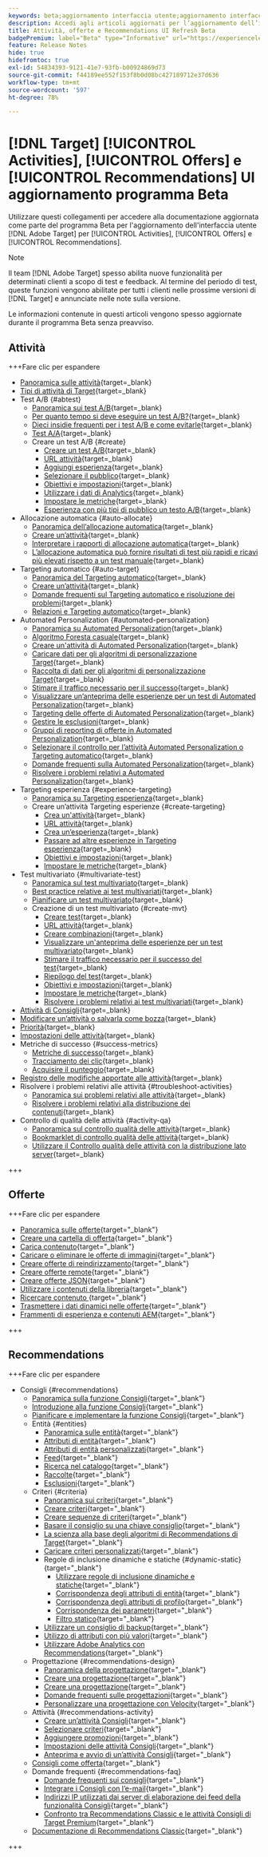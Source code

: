 ```yaml
---
keywords: beta;aggiornamento interfaccia utente;aggiornamento interfaccia utente;
description: Accedi agli articoli aggiornati per l’aggiornamento dell’interfaccia utente di Target per Attività, Offerte e Recommendations
title: Attività, offerte e Recommendations UI Refresh Beta
badgePremium: label="Beta" type="Informative" url="https://experienceleague.adobe.com/docs/target/using/introduction/intro.html?lang=en#beta newtab=true" tooltip="Informazioni sul programma  [!DNL Target] Beta."
feature: Release Notes
hide: true
hidefromtoc: true
exl-id: 54834393-9121-41e7-93fb-b00924869d73
source-git-commit: f44189ee552f153f8b0d08bc427189712e37d636
workflow-type: tm+mt
source-wordcount: '597'
ht-degree: 78%

---
```


# [!DNL Target] [!UICONTROL Activities], [!UICONTROL Offers] e [!UICONTROL Recommendations] UI aggiornamento programma Beta

Utilizzare questi collegamenti per accedere alla documentazione aggiornata come parte del programma Beta per l&#39;aggiornamento dell&#39;interfaccia utente [!DNL Adobe Target] per [!UICONTROL Activities], [!UICONTROL Offers] e [!UICONTROL Recommendations].

>[!NOTE]
>
>Il team [!DNL Adobe Target] spesso abilita nuove funzionalità per determinati clienti a scopo di test e feedback. Al termine del periodo di test, queste funzioni vengono abilitate per tutti i clienti nelle prossime versioni di [!DNL Target] e annunciate nelle note sulla versione.
>
>Le informazioni contenute in questi articoli vengono spesso aggiornate durante il programma Beta senza preavviso.

## Attività

+++Fare clic per espandere

* [Panoramica sulle attività](c-activities/activities.md){target=_blank}
* [Tipi di attività di Target](c-activities/target-activities-guide.md){target=_blank}
* Test A/B {#abtest}
   * [Panoramica sui test A/B](c-activities/t-test-ab/test-ab-beta.md){target=_blank}
   * [Per quanto tempo si deve eseguire un test A/B?](c-activities/t-test-ab/sample-size-determination.md){target=_blank}
   * [Dieci insidie frequenti per i test A/B e come evitarle](c-activities/t-test-ab/common-ab-testing-pitfalls.md){target=_blank}
   * [Test A/A](/help/main/c-activities/t-test-ab/aa-testing.md){target=_blank}
   * Creare un test A/B {#create}
      * [Creare un test A/B](c-activities/t-test-ab/t-test-create-ab/test-create-ab-beta.md){target=_blank}
      * [URL attività](c-activities/t-test-ab/t-test-create-ab/ab-activity-url-beta.md){target=_blank}
      * [Aggiungi esperienza](c-activities/t-test-ab/t-test-create-ab/ab-add-experience-beta.md){target=_blank}
      * [Selezionare il pubblico](c-activities/t-test-ab/t-test-create-ab/ab-audience.md){target=_blank}
      * [Obiettivi e impostazioni](c-activities/t-test-ab/t-test-create-ab/ab-goals-and-settings-beta.md){target=_blank}
      * [Utilizzare i dati di Analytics](c-activities/t-test-ab/t-test-create-ab/create-a4t.md){target=_blank}
      * [Impostare le metriche](c-activities/t-test-ab/t-test-create-ab/ab-set-metrics-beta.md){target=_blank}
      * [Esperienza con più tipi di pubblico un testo A/B](c-activities/t-test-ab/t-test-create-ab/target-experience-to-multiple-audiences-beta.md){target=_blank}
* Allocazione automatica {#auto-allocate}
   * [Panoramica dell’allocazione automatica](c-activities/automated-traffic-allocation/automated-traffic-allocation.md){target=_blank}
   * [Creare un’attività](/help/main/c-activities/automated-traffic-allocation/create-auto-allocate-activity.md){target=_blank}
   * [Interpretare i rapporti di allocazione automatica](c-activities/automated-traffic-allocation/determine-winner.md){target=_blank}
   * [L’allocazione automatica può fornire risultati di test più rapidi e ricavi più elevati rispetto a un test manuale](/help/main/c-activities/automated-traffic-allocation/faster-results-higher-revenue.md){target=_blank}
* Targeting automatico {#auto-target}
   * [Panoramica del Targeting automatico](/help/main/c-activities/auto-target/auto-target-to-optimize.md){target=_blank}
   * [Creare un’attività](/help/main/c-activities/auto-target/create-auto-target.md){target=_blank}
   * [Domande frequenti sul Targeting automatico e risoluzione dei problemi](/help/main/c-activities/auto-target/auto-target-troubleshooting-faqs.md){target=_blank}
   * [Relazioni e Targeting automatico](/help/main/c-activities/auto-target/reporting-and-auto-target.md){target=_blank}
* Automated Personalization {#automated-personalization}
   * [Panoramica su Automated Personalization](c-activities/t-automated-personalization/automated-personalization.md){target=_blank}
   * [Algoritmo Foresta casuale](c-activities/t-automated-personalization/algo-random-forest.md){target=_blank}
   * [Creare un&#39;attività di Automated Personalization](c-activities/t-automated-personalization/create-ap-activity.md){target=_blank}
   * [Caricare dati per gli algoritmi di personalizzazione Target](c-activities/t-automated-personalization/uploading-data-for-the-target-personalization-algorithms.md){target=_blank}
   * [Raccolta di dati per gli algoritmi di personalizzazione Target](c-activities/t-automated-personalization/ap-data.md){target=_blank}
   * [Stimare il traffico necessario per il successo](c-activities/t-automated-personalization/ap-traffic-estimator.md){target=_blank}
   * [Visualizzare un’anteprima delle esperienze per un test di Automated Personalization](c-activities/t-automated-personalization/ap-preview-experiences.md){target=_blank}
   * [Targeting delle offerte di Automated Personalization](c-activities/t-automated-personalization/ap-target-offers.md){target=_blank}
   * [Gestire le esclusioni](c-activities/t-automated-personalization/managing-exclusions.md){target=_blank}
   * [Gruppi di reporting di offerte in Automated Personalization](/help/main/c-activities/t-automated-personalization/offer-reporting-groups-in-automated-personalization.md){target=_blank}
   * [Selezionare il controllo per l’attività Automated Personalization o Targeting automatico](c-activities/t-automated-personalization/experience-as-control.md){target=_blank}
   * [Domande frequenti sulla Automated Personalization](c-activities/t-automated-personalization/automated-personalization-faq.md){target=_blank}
   * [Risolvere i problemi relativi a Automated Personalization](c-activities/t-automated-personalization/ap-trouble.md){target=_blank}
* Targeting esperienza {#experience-targeting}
   * [Panoramica su Targeting esperienza](c-activities/t-experience-target/experience-target.md){target=_blank}
   * Creare un’attività Targeting esperienze {#create-targeting}
      * [Crea un&#39;attività](c-activities/t-experience-target/t-xt-create/xt-create.md){target=_blank}
      * [URL attività](c-activities/t-experience-target/t-xt-create/xt-activity-url.md){target=_blank}
      * [Crea un’esperienza](c-activities/t-experience-target/t-xt-create/xt-add-experience.md){target=_blank}
      * [Passare ad altre esperienze in Targeting esperienza](c-activities/t-experience-target/t-xt-create/xt-switching-experiences.md){target=_blank}
      * [Obiettivi e impostazioni](c-activities/t-experience-target/t-xt-create/xt-goals-and-settings.md){target=_blank}
      * [Impostare le metriche](c-activities/t-experience-target/t-xt-create/xt-set-metrics.md){target=_blank}
* Test multivariato {#multivariate-test}
   * [Panoramica sul test multivariato](c-activities/c-multivariate-testing/multivariate-testing.md){target=_blank}
   * [Best practice relative ai test multivariati](c-activities/c-multivariate-testing/best-practices.md){target=_blank}
   * [Pianificare un test multivariato](c-activities/c-multivariate-testing/plan-mvt.md){target=_blank}
   * Creazione di un test multivariato {#create-mvt}
      * [Creare test](c-activities/c-multivariate-testing/t-create-multivariate-test/create-multivariate-test.md){target=_blank}
      * [URL attività](c-activities/c-multivariate-testing/t-create-multivariate-test/url.md){target=_blank}
      * [Creare combinazioni](c-activities/c-multivariate-testing/t-create-multivariate-test/add-offers.md){target=_blank}
      * [Visualizzare un&#39;anteprima delle esperienze per un test multivariato](c-activities/c-multivariate-testing/t-create-multivariate-test/preview-experiences.md){target=_blank}
      * [Stimare il traffico necessario per il successo del test](c-activities/c-multivariate-testing/t-create-multivariate-test/traffic-estimator.md){target=_blank}
      * [Riepilogo del test](c-activities/c-multivariate-testing/t-create-multivariate-test/test-summary.md){target=_blank}
      * [Obiettivi e impostazioni](c-activities/c-multivariate-testing/t-create-multivariate-test/goals-and-settings.md){target=_blank}
      * [Impostare le metriche](c-activities/c-multivariate-testing/t-create-multivariate-test/mvt-set-metrics.md){target=_blank}
      * [Risolvere i problemi relativi ai test multivariati](c-activities/c-multivariate-testing/t-create-multivariate-test/troubleshooting.md){target=_blank}
* [Attività di Consigli](c-activities/recommendations-activity.md){target=_blank}
* [Modificare un’attività o salvarla come bozza](c-activities/edit-activity.md){target=_blank}
* [Priorità](c-activities/priority.md){target=_blank}
* [Impostazioni delle attività](c-activities/activity-settings.md){target=_blank}
* Metriche di successo {#success-metrics}
   * [Metriche di successo](c-activities/r-success-metrics/success-metrics.md){target=_blank}
   * [Tracciamento dei clic](c-activities/r-success-metrics/click-tracking.md){target=_blank}
   * [Acquisire il punteggio](c-activities/r-success-metrics/capture-score.md){target=_blank}
* [Registro delle modifiche apportate alle attività](c-activities/change-log.md){target=_blank}
* Risolvere i problemi relativi alle attività {#troubleshoot-activities}
   * [Panoramica sui problemi relativi alle attività](c-activities/c-troubleshooting-activities/troubleshooting-activities.md){target=_blank}
   * [Risolvere i problemi relativi alla distribuzione dei contenuti](c-activities/c-troubleshooting-activities/content-trouble.md){target=_blank}
* Controllo di qualità delle attività {#activity-qa}
   * [Panoramica sul controllo qualità delle attività](c-activities/c-activity-qa/activity-qa.md){target=_blank}
   * [Bookmarklet di controllo qualità delle attività](c-activities/c-activity-qa/activity-qa-bookmark.md){target=_blank}
   * [Utilizzare il Controllo qualità delle attività con la distribuzione lato server](c-activities/c-activity-qa/use-qa-mode-with-server-side-delivery.md){target=_blank}

+++

## Offerte

+++Fare clic per espandere

* [Panoramica sulle offerte](/help/main/c-experiences/c-manage-content/manage-content-beta.md){target="_blank"}
* [Creare una cartella di offerta](/help/main/c-experiences/c-manage-content/create-content-folder-beta.md){target="_blank"}
* [Carica contenuto](/help/main/c-experiences/c-manage-content/assets-upload-beta.md){target="_blank"}
* [Caricare o eliminare le offerte di immagini](/help/main/c-experiences/c-manage-content/assets-upload-beta.md){target="_blank"}
* [Creare offerte di reindirizzamento](/help/main/c-experiences/c-manage-content/offer-redirect-beta.md){target="_blank"}
* [Creare offerte remote](/help/main/c-experiences/c-manage-content/about-remote-offers-beta.md){target="_blank"}
* [Creare offerte JSON](/help/main/c-experiences/c-manage-content/create-json-offer-beta.md){target="_blank"}
* [Utilizzare i contenuti della libreria](/help/main/c-experiences/c-manage-content/assets-working-beta.md){target="_blank"}
* [Ricercare contenuto ](/help/main/c-experiences/c-manage-content/filter-and-search-content.md){target="_blank"}
* [Trasmettere i dati dinamici nelle offerte](/help/main/c-experiences/c-manage-content/passing-profile-attributes-to-the-html-offer.md){target="_blank"}
* [Frammenti di esperienza e contenuti AEM](/help/main/c-experiences/c-manage-content/aem-experience-fragments.md){target="_blank"}

+++

## Recommendations

+++Fare clic per espandere

* Consigli {#recommendations}
   * [Panoramica sulla funzione Consigli](c-recommendations/recommendations.md){target="_blank"}
   * [Introduzione alla funzione Consigli](c-recommendations/introduction-to-recommendations.md){target="_blank"}
   * [Pianificare e implementare la funzione Consigli](c-recommendations/plan-implement.md){target="_blank"}
   * Entità {#entities}
      * [Panoramica sulle entità](c-recommendations/c-products/products.md){target="_blank"}
      * [Attributi di entità](c-recommendations/c-products/entity-attributes.md){target="_blank"}
      * [Attributi di entità personalizzati](c-recommendations/c-products/custom-entity-attributes.md){target="_blank"}
      * [Feed](/help/main/c-recommendations/c-products/feeds-beta.md){target="_blank"}
      * [Ricerca nel catalogo](/help/main/c-recommendations/c-products/catalog-search-beta.md){target="_blank"}
      * [Raccolte](/help/main/c-recommendations/c-products/collections-beta.md){target="_blank"}
      * [Esclusioni](/help/main/c-recommendations/c-products/exclusions-beta.md){target="_blank"}
   * Criteri {#criteria}
      * [Panoramica sui criteri](/help/main/c-recommendations/c-algorithms/algorithms-beta.md){target="_blank"}
      * [Creare criteri](/help/main/c-recommendations/c-algorithms/create-new-algorithm-beta.md){target="_blank"}
      * [Creare sequenze di criteri](/help/main/c-recommendations/c-algorithms/create-criteria-sequence-beta.md){target="_blank"}
      * [Basare il consiglio su una chiave consiglio](/help/main/c-recommendations/c-algorithms/base-the-recommendation-on-a-recommendation-key-beta.md){target="_blank"}
      * [La scienza alla base degli algoritmi di Recommendations di Target](/help/main/c-recommendations/c-algorithms/recommendations-algorithms.md){target="_blank"}
      * [Caricare criteri personalizzati](/help/main/c-recommendations/c-algorithms/recommendations-csv-beta.md){target="_blank"}
      * Regole di inclusione dinamiche e statiche {#dynamic-static}{target="_blank"}
         * [Utilizzare regole di inclusione dinamiche e statiche](/help/main/c-recommendations/c-algorithms/use-dynamic-and-static-inclusion-rules-beta.md){target="_blank"}
         * [Corrispondenza degli attributi di entità](/help/main/c-recommendations/c-algorithms/entity-attribute-matching-beta.md){target="_blank"}
         * [Corrispondenza degli attributi di profilo](/help/main/c-recommendations/c-algorithms/profile-attribute-matching-beta.md){target="_blank"}
         * [Corrispondenza dei parametri](/help/main/c-recommendations/c-algorithms/parameter-matching-beta.md){target="_blank"}
         * [Filtro statico](/help/main/c-recommendations/c-algorithms/static-value-beta.md){target="_blank"}
      * [Utilizzare un consiglio di backup](/help/main/c-recommendations/c-algorithms/backup-recs-beta.md){target="_blank"}
      * [Utilizzo di attributi con più valori](/help/main/c-recommendations/c-algorithms/work-with-multi-value-attributes-beta.md){target="_blank"}
      * [Utilizzare Adobe Analytics con Recommendations](/help/main/c-recommendations/c-algorithms/use-adobe-analytics-with-recommendations-beta.md){target="_blank"}
   * Progettazione {#recommendations-design}
      * [Panoramica della progettazione](c-recommendations/c-design-overview/design-overview.md){target="_blank"}
      * [Creare una progettazione](c-recommendations/c-design-overview/create-design.md){target="_blank"}
      * [Creare una progettazione](/help/main/c-recommendations/c-design-overview/create-design-beta.md){target="_blank"}
      * [Domande frequenti sulle progettazioni](c-recommendations/c-design-overview/template-faq.md){target="_blank"}
      * [Personalizzare una progettazione con Velocity](c-recommendations/c-design-overview/customizing-a-template.md){target="_blank"}
   * Attività {#recommendations-activity}
      * [Creare un’attività Consigli](c-recommendations/t-create-recs-activity/create-recs-activity.md){target="_blank"}
      * [Selezionare criteri](c-recommendations/t-create-recs-activity/algo-select-recs.md){target="_blank"}
      * [Aggiungere promozioni](c-recommendations/t-create-recs-activity/adding-promotions.md){target="_blank"}
      * [Impostazioni delle attività Consigli](c-recommendations/t-create-recs-activity/recs-activity-settings.md){target="_blank"}
      * [Anteprima e avvio di un’attività Consigli](/help/main/c-recommendations/t-create-recs-activity/previewing-and-launching-your-recommendations-activity.md){target="_blank"}
   * [Consigli come offerta](c-recommendations/recommendations-as-an-offer.md){target="_blank"}
   * Domande frequenti {#recommendations-faq}
      * [Domande frequenti sui consigli](c-recommendations/c-recommendations-faq/recommendations-faq.md){target="_blank"}
      * [Integrare i Consigli con l’e-mail](c-recommendations/c-recommendations-faq/integrating-recs-email.md){target="_blank"}
      * [Indirizzi IP utilizzati dai server di elaborazione dei feed della funzionalità Consigli](c-recommendations/c-recommendations-faq/ip-addresses-marketing-cloud.md){target="_blank"}
      * [Confronto tra Recommendations Classic e le attività Consigli di Target Premium](c-recommendations/c-recommendations-faq/recommendations-classic-versus-recommendations-activities-target-premium.md){target="_blank"}
   * [Documentazione di Recommendations Classic](/help/main/c-recommendations/recommendations-classic-documentaton.md){target="_blank"}

+++

